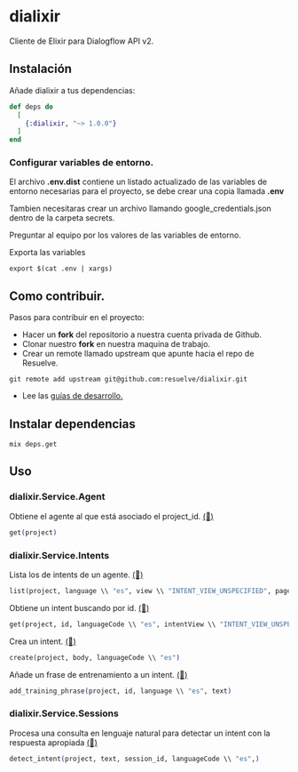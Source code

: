 # dialixir

Cliente de Elixir para Dialogflow API v2.

## Instalación

Añade dialixir a tus dependencias:

```elixir
def deps do
  [
    {:dialixir, "~> 1.0.0"}
  ]
end
```

### Configurar variables de entorno.

El archivo __.env.dist__ contiene un listado actualizado de las variables de entorno necesarias para el proyecto, se debe crear una copia llamada __.env__

Tambien necesitaras crear un archivo llamando google_credentials.json dentro de la carpeta secrets.

Preguntar al equipo por los valores de las variables de entorno.

Exporta las variables

```shell
export $(cat .env | xargs)
```

## Como contribuir.

Pasos para contribuir en el proyecto:

- Hacer un __fork__ del repositorio a nuestra cuenta privada de Github.
- Clonar nuestro __fork__ en nuestra maquina de trabajo.
- Crear un remote llamado upstream que apunte hacia el repo de Resuelve.

```shell
git remote add upstream git@github.com:resuelve/dialixir.git
```

- Lee las [guías de desarrollo.](https://github.com/resuelve/guias-desarrollo)

## Instalar dependencias

```shell
mix deps.get
```
## Uso

### dialixir.Service.Agent

Obtiene el agente al que está asociado el project_id. [(📘)](https://dialogflow.com/docs/reference/api-v2/rest/v2/projects/getAgent)

```elixir
get(project)
```

### dialixir.Service.Intents

Lista los de intents de un agente. [(📘)](https://dialogflow.com/docs/reference/api-v2/rest/v2/projects.agent.intents/list)

```elixir
list(project, language \\ "es", view \\ "INTENT_VIEW_UNSPECIFIED", pageSize \\ 100, token \\ nil)
```

Obtiene un intent buscando por id. [(📘)](https://dialogflow.com/docs/reference/api-v2/rest/v2/projects.agent.intents/get)

```elixir
get(project, id, languageCode \\ "es", intentView \\ "INTENT_VIEW_UNSPECIFIED")
```

Crea un intent. [(📘)](https://dialogflow.com/docs/reference/api-v2/rest/v2/projects.agent.intents/create)

```elixir
create(project, body, languageCode \\ "es")
```

Añade un frase de entrenamiento a un intent. [(📘)](https://dialogflow.com/docs/reference/api-v2/rest/v2/projects.agent.intents/patch)

```elixir
add_training_phrase(project, id, language \\ "es", text)
```

### dialixir.Service.Sessions

Procesa una consulta en lenguaje natural para detectar un intent con la respuesta apropiada [(📘)](https://dialogflow.com/docs/reference/api-v2/rest/v2/projects.agent.sessions/detectIntent)

```elixir
detect_intent(project, text, session_id, languageCode \\ "es",)
```
